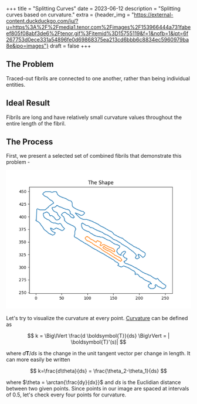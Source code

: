 +++
title = "Splitting Curves"
date = 2023-06-12
description = "Splitting curves based on curvature."
extra = {header_img = "https://external-content.duckduckgo.com/iu/?u=https%3A%2F%2Fmedia1.tenor.com%2Fimages%2F153966444a731fabeef805f08abf3de6%2Ftenor.gif%3Fitemid%3D15755119&f=1&nofb=1&ipt=6f267753d0ece331a54896fe0d69868375ea213cd6bbb6c8834ec5960979ba8e&ipo=images"}
draft = false
+++

## The Problem

Traced-out fibrils are connected to one another, rather than being individual entities. 

## Ideal Result

Fibrils are long and have relatively small curvature values throughout the entire length of the fibril. 

## The Process

First, we present a selected set of combined fibrils that demonstrate this problem - 

![The Shape](/images/work/shape/initshape.png)

Let's try to visualize the curvature at every point. [Curvature](https://openstax.org/books/calculus-volume-3/pages/3-3-arc-length-and-curvature) can be defined as 

$$
k = \Big\lVert \frac{d \boldsymbol{T}}{ds} \Big\rVert = | \boldsymbol{T}'(s)|
$$

where $d\boldsymbol{T}/ds$ is the change in the unit tangent vector per change in length. It can more easily be written 

$$
k=\frac{d\theta}{ds} = \frac{\theta_2-\theta_1}{ds}
$$

where $\theta = \arctan{\frac{dy}{dx}}$ and $ds$ is the Euclidian distance between two given points. Since points in our image are spaced at intervals of 0.5, let's check every four points for curvature. 
